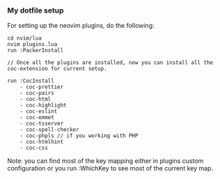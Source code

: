 ### My dotfile setup

For setting up the neovim plugins, do the following:

```
cd nvim/lua
nvim plugins.lua
run :PackerInstall

// Once all the plugins are installed, now you can install all the coc-extension for current setup.

run :CocInstall
    - coc-prettier
    - coc-pairs
    - coc-html
    - coc-highlight
    - coc-eslint
    - coc-emmet
    - coc-tsserver
    - coc-spell-checker
    - coc-phpls // if you working with PHP
    - coc-htmlhint
    - coc-css

```

Note: you can find most of the key mapping either in plugins custom configuration or you run :WhichKey to see most of the current key map.

